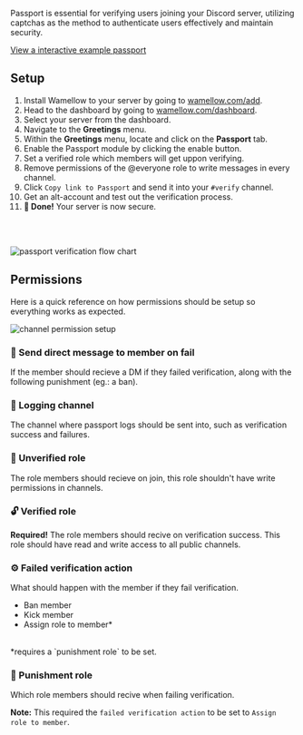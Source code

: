 Passport is essential for verifying users joining your Discord server, utilizing captchas as the method to authenticate users effectively and maintain security.

[View a interactive example passport](/passport/1125063180801036329)

## Setup
1. Install Wamellow to your server by going to [wamellow.com/add](https://wamellow.com/add).
2. Head to the dashboard by going to [wamellow.com/dashboard](https://wamellow.com/dashboard?to=greeting/passport).
3. Select your server from the dashboard.
4. Navigate to the **Greetings** menu. 
5. Within the **Greetings** menu, locate and click on the **Passport** tab. 
6. Enable the Passport module by clicking the enable button.
7. Set a verified role which members will get uppon verifying.
8. Remove permissions of the @everyone role to write messages in every channel. 
9. Click `Copy link to Passport` and send it into your `#verify` channel.
10. Get an alt-account and test out the verification process.
11. **🎉 Done!** Your server is now secure.
<br />
<br />

![passport verification flow chart](/docs-assets/passport-flow.webp?fullwidth=true)

## Permissions
Here is a quick reference on how permissions should be setup so everything works as expected.

![channel permission setup](/docs-assets/passport-permissions.webp?fullwidth=true)

### 💬 Send direct message to member on fail
If the member should recieve a DM if they failed verification, along with the following punishment (eg.: a ban).

### 📑 Logging channel
The channel where passport logs should be sent into, such as verification success and failures.

### 🔐 Unverified role
The role members should recieve on join, this role shouldn't have write permissions in channels.

### 🔓 Verified role
**Required!** The role members should recive on verification success. This role should have read and write access to all public channels.

### ⚙️ Failed verification action
What should happen with the member if they fail verification.
- Ban member
- Kick member
- Assign role to member*
<br />
*requires a `punishment role` to be set.

### 🧨 Punishment role
Which role members should recive when failing verification.

**Note:** This required the `failed verification action` to be set to `Assign role to member`.
